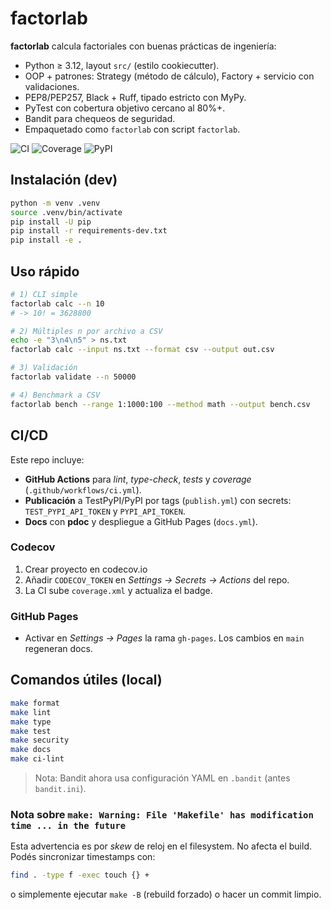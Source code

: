 # factorlab

**factorlab** calcula factoriales con buenas prácticas de ingeniería:

- Python ≥ 3.12, layout `src/` (estilo cookiecutter).
- OOP + patrones: Strategy (método de cálculo), Factory + servicio con validaciones.
- PEP8/PEP257, Black + Ruff, tipado estricto con MyPy.
- PyTest con cobertura objetivo cercano al 80%+.
- Bandit para chequeos de seguridad.
- Empaquetado como `factorlab` con script `factorlab`.

![CI](https://img.shields.io/github/actions/workflow/status/OWNER/REPO/ci.yml?branch=main)
![Coverage](https://img.shields.io/badge/coverage-codecov-blue)
![PyPI](https://img.shields.io/pypi/v/factorlab.svg)

## Instalación (dev)

```bash
python -m venv .venv
source .venv/bin/activate
pip install -U pip
pip install -r requirements-dev.txt
pip install -e .
```

## Uso rápido

```bash
# 1) CLI simple
factorlab calc --n 10
# -> 10! = 3628800

# 2) Múltiples n por archivo a CSV
echo -e "3\n4\n5" > ns.txt
factorlab calc --input ns.txt --format csv --output out.csv

# 3) Validación
factorlab validate --n 50000

# 4) Benchmark a CSV
factorlab bench --range 1:1000:100 --method math --output bench.csv
```

## CI/CD
Este repo incluye:
- **GitHub Actions** para *lint*, *type-check*, *tests* y *coverage* (`.github/workflows/ci.yml`).
- **Publicación** a TestPyPI/PyPI por tags (`publish.yml`) con secrets: `TEST_PYPI_API_TOKEN` y `PYPI_API_TOKEN`.
- **Docs** con **pdoc** y despliegue a GitHub Pages (`docs.yml`).

### Codecov
1. Crear proyecto en codecov.io
2. Añadir `CODECOV_TOKEN` en *Settings → Secrets → Actions* del repo.
3. La CI sube `coverage.xml` y actualiza el badge.

### GitHub Pages
- Activar en *Settings → Pages* la rama `gh-pages`. Los cambios en `main` regeneran docs.


## Comandos útiles (local)
```bash
make format
make lint
make type
make test
make security
make docs
make ci-lint
```


> Nota: Bandit ahora usa configuración YAML en `.bandit` (antes `bandit.ini`).


### Nota sobre `make: Warning: File 'Makefile' has modification time ... in the future`
Esta advertencia es por *skew* de reloj en el filesystem. No afecta el build. Podés sincronizar timestamps con:
```bash
find . -type f -exec touch {} +
```
o simplemente ejecutar `make -B` (rebuild forzado) o hacer un commit limpio.
